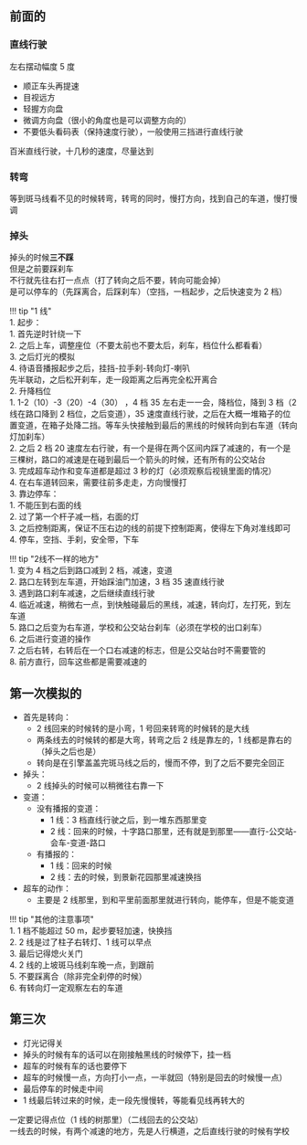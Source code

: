 ## 前面的
### 直线行驶  
左右摆动幅度 5 度  

- 顺正车头再提速
- 目视远方
- 轻握方向盘
- 微调方向盘（很小的角度也是可以调整方向的）
- 不要低头看码表（保持速度行驶），一般使用三挡进行直线行驶

百米直线行驶，十几秒的速度，尽量达到

### 转弯  
等到斑马线看不见的时候转弯，转弯的同时，慢打方向，找到自己的车道，慢打慢调  

### 掉头  
掉头的时候**三不踩**  
但是之前要踩刹车  
不行就先往右打一点点（打了转向之后不要，转向可能会掉）  
是可以停车的（先踩离合，后踩刹车）（空挡，一档起步，之后快速变为 2 档）  

!!! tip "1 线"    
    1. 起步：  
        1. 首先逆时针绕一下  
        2. 之后上车，调整座位（不要太前也不要太后，刹车，档位什么都看看）  
        3. 之后灯光的模拟  
        4. 待语音播报起步之后，挂挡-拉手刹-转向灯-喇叭  
            先半联动，之后松开刹车，走一段距离之后再完全松开离合  
    2. 升降档位  
        1. 1-2（10）-3（20）-4（30） ，4 档 35 左右走一一会，降档位，降到 3 档（2线在路口降到 2 档位，之后变道），35 速度直线行驶，之后在大概一堆箱子的位置变道，在箱子处降二挡。等车头快接触到最后的黑线的时候转向到右车道（转向灯加刹车）  
        2. 之后 2 档 20 速度左右行驶，有一个是得在两个区间内踩了减速的，有一个是三棵树，路口的减速是在碰到最后一个箭头的时候，还有所有的公交站台  
        3. 完成超车动作和变车道都是超过 3 秒的灯（必须观察后视镜里面的情况）  
        4. 在右车道转回来，需要往前多走走，方向慢慢打  
    3. 靠边停车：  
        1. 不能压到右面的线  
        2. 过了第一个杆子减一档，右面的灯  
        3. 之后控制距离，保证不压右边的线的前提下控制距离，使得左下角对准线即可  
        4. 停车，空挡、手刹，安全带，下车

!!! tip "2线不一样的地方"  
    1. 变为 4 档之后到路口减到 2 档，减速，变道  
    2. 路口左转到左车道，开始踩油门加速，3 档 35 速直线行驶  
    3. 遇到路口刹车减速，之后继续直线行驶  
    4. 临近减速，稍微右一点，到快触碰最后的黑线，减速，转向灯，左打死，到左车道  
    5. 路口之后变为右车道，学校和公交站台刹车（必须在学校的出口刹车）  
    6. 之后进行变道的操作  
    7. 之后右转，右转后在一个口右减速的标志，但是公交站台时不需要管的  
    8. 前方直行，回车这些都是需要减速的

## 第一次模拟的  

- 首先是转向：
    - 2 线回来的时候转的是小弯，1 号回来转弯的时候转的是大线
    - 两条线去的时候转的都是大弯，转弯之后 2 线是靠左的，1 线都是靠右的（掉头之后也是）
    - 转向是在引擎盖盖完斑马线之后的，慢而不停，到了之后不要完全回正
- 掉头：
    - 2 线掉头的时候可以稍微往右靠一下
- 变道：
    - 没有播报的变道：
        - 1 线：3 档直线行驶之后，到一堆东西那里变
        - 2 线：回来的时候，十字路口那里，还有就是到那里——直行-公交站-会车-变道-路口
    - 有播报的：
        - 1 线：回来的时候
        - 2 线：去的时候，到景新花园那里减速换挡
- 超车的动作：
    - 主要是 2 线那里，到和平里前面那里就进行转向，能停车，但是不能变道

!!! tip "其他的注意事项"  
    1. 1 档不能超过 50 m，起步要轻加速，快换挡  
    2. 2 线是过了柱子右转灯、1 线可以早点  
    3. 最后记得熄火关门  
    4. 2 线的上坡斑马线刹车晚一点，到跟前  
    5. 不要踩离合（除非完全刹停的时候）  
    6. 有转向灯一定观察左右的车道

## 第三次  
- 灯光记得关
- 掉头的时候有车的话可以在刚接触黑线的时候停下，挂一档
- 超车的时候有车的话也要停下
- 超车的时候慢一点，方向打小一点，一半就回（特别是回去的时候慢一点）
- 最后停车的时候走中间
- 1 线最后转过来的时候，走一段先慢慢转，等能看见线再转大的

一定要记得点位（1 线的树那里）（二线回去的公交站）  
一线去的时候，有两个减速的地方，先是人行横道，之后直线行驶的时候有学校  

